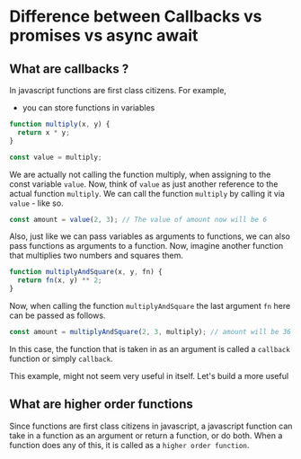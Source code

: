 # Difference between Callbacks vs promises vs async await

## What are callbacks ?

In javascript functions are first class citizens. For example,

- you can store functions in variables

```javascript
function multiply(x, y) {
  return x * y;
}

const value = multiply;
```

We are actually not calling the function multiply, when assigning to the const variable `value`. Now, think of `value` as just another reference to the actual function `multiply`. We can call the function `multiply` by calling it via `value` - like so.

```javascript
const amount = value(2, 3); // The value of amount now will be 6
```

Also, just like we can pass variables as arguments to functions, we can also pass functions as arguments to a function. Now, imagine another function that multiplies two numbers and squares them.

```javascript
function multiplyAndSquare(x, y, fn) {
  return fn(x, y) ** 2;
}
```

Now, when calling the function `multiplyAndSquare` the last argument `fn` here can be passed as follows.

```javascript
const amount = multiplyAndSquare(2, 3, multiply); // amount will be 36
```

In this case, the function that is taken in as an argument is called a `callback` function or simply `callback`.

This example, might not seem very useful in itself. Let's build a more useful

## What are higher order functions

Since functions are first class citizens in javascript, a javascript function can take in a function as an argument or return a function, or do both. When a function does any of this, it is called as a `higher order function`.
